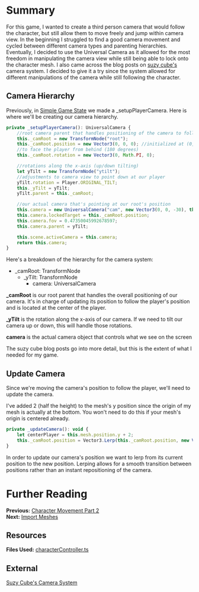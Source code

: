 # Summary
For this game, I wanted to create a third person camera that would follow the character, but still allow them to move freely and jump within camera view. In the beginning I struggled to find a good camera movement and cycled between different camera types and parenting hierarchies. Eventually, I decided to use the Universal Camera as it allowed for the most freedom in manipulating the camera view while still being able to lock onto the character mesh. I also came across the blog posts on [suzy cube's](http://louardongames.blogspot.com/2016/10/lessons-from-suzy-cube-camera-system.html) camera system. I decided to give it a try since the system allowed for different manipulations of the camera while still following the character.

## Camera Hierarchy
Previously, in [Simple Game State](/how_to/page10#character-controller) we made a _setupPlayerCamera. Here is where we'll be creating our camera hierarchy.
```javascript
private _setupPlayerCamera(): UniversalCamera {
    //root camera parent that handles positioning of the camera to follow the player
    this._camRoot = new TransformNode("root");
    this._camRoot.position = new Vector3(0, 0, 0); //initialized at (0,0,0)
    //to face the player from behind (180 degrees)
    this._camRoot.rotation = new Vector3(0, Math.PI, 0);

    //rotations along the x-axis (up/down tilting)
    let yTilt = new TransformNode("ytilt");
    //adjustments to camera view to point down at our player
    yTilt.rotation = Player.ORIGINAL_TILT;
    this._yTilt = yTilt;
    yTilt.parent = this._camRoot;

    //our actual camera that's pointing at our root's position
    this.camera = new UniversalCamera("cam", new Vector3(0, 0, -30), this.scene);
    this.camera.lockedTarget = this._camRoot.position;
    this.camera.fov = 0.47350045992678597;
    this.camera.parent = yTilt;

    this.scene.activeCamera = this.camera;
    return this.camera;
}
```
Here's a breakdown of the hierarchy for the camera system:

* _camRoot: TransformNode
    * _yTilt: TransformNode
        * camera: UniversalCamera

**_camRoot** is our root parent that handles the overall positioning of our camera. It's in charge of updating its position to follow the player's position and is located at the center of the player.

**_yTilt** is the rotation along the x-axis of our camera. If we need to tilt our camera up or down, this will handle those rotations.

**camera** is the actual camera object that controls what we see on the screen

The suzy cube blog posts go into more detail, but this is the extent of what I needed for my game.

## Update Camera
Since we're moving the camera's position to follow the player, we'll need to update the camera.

I've added 2 (half the height) to the mesh's y position since the origin of my mesh is actually at the bottom. You won't need to do this if your mesh's origin is centered already.
```javascript
private _updateCamera(): void {
    let centerPlayer = this.mesh.position.y + 2;
    this._camRoot.position = Vector3.Lerp(this._camRoot.position, new Vector3(this.mesh.position.x, centerPlayer, this.mesh.position.z), 0.4);
}
```
In order to update our camera's position we want to lerp from its current position to the new position. Lerping allows for a smooth transition between positions rather than an instant repositioning of the camera.

# Further Reading
**Previous:** [Character Movement Part 2](/how_to/page4)   
**Next:** [Import Meshes](/how_to/page6)

## Resources
**Files Used:** [characterController.ts](https://github.com/BabylonJS/SummerFestival/blob/master/src/characterController.ts)

## External
[Suzy Cube's Camera System](http://louardongames.blogspot.com/2016/10/lessons-from-suzy-cube-camera-system.html)